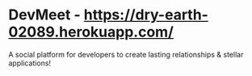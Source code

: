 # DevMeet - https://dry-earth-02089.herokuapp.com/
A social platform for developers to create lasting relationships & stellar applications!
